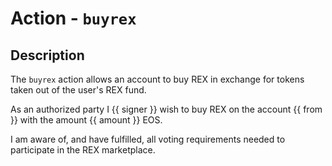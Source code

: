 # Action - `buyrex`

## Description

The `buyrex` action allows an account to buy REX in exchange for tokens taken out of the user's REX fund.

As an authorized party I {{ signer }} wish to buy REX on the account {{ from }} with the amount {{ amount }} EOS.

I am aware of, and have fulfilled, all voting requirements needed to participate in the REX marketplace.

